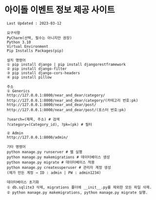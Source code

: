 # 아이돌 이벤트 정보 제공 사이트
    
     Last Updated : 2023-03-12     

     요구사항
     PyCharm(선택, 필수는 아니지만 권장)
     Python 3.10
     Virtual Environment
     Pip Installs Packages(pip)
     
     설치 명령어
     ① pip install django | pip install djangorestframework
     ② pip install django-filter
     ③ pip install django-cors-headers
     ④ pip install pillow
     
     주소
     ① Generics
     http://127.0.0.1:8000/near_and_dear/category/
     http://127.0.0.1:8000/near_and_dear/category/(카테고리 번호:pk)
     http://127.0.0.1:8000/near_and_dear/post/
     http://127.0.0.1:8000/near_and_dear/post/(포스터 번호:pk)
    
     ?search=(제목, 주소) # 검색
     ?category=(Category_id), ?pk=(pk) # 필터
    
     ② Admin
     http://127.0.0.1:8000/admin/

     기타 명령어
     python manage.py runserver # 웹 실행
     python manage.py makemigrations # 데이터베이스 생성
     python manage.py migrate # 데이터베이스 적용
     python manage.py createsuperuser # 관리자 계정 생성
     (제가 만든 계정 → ID : admin | PW : admin1234)
     
     데이터베이스 초기화
     ① db.sqlite3 삭제, migrations 폴더에 __init__.py를 제외한 모든 파일 삭제.
     ② python manage.py makemigrations, python manage.py migrate 실행.
